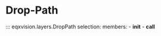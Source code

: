 # Drop-Path

::: eqxvision.layers.DropPath
    selection:
        members:
            - __init__
            - __call__
